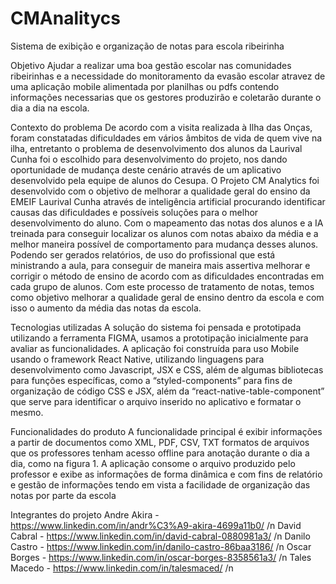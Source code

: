 # CMAnalitycs
 Sistema de exibição e organização de notas para escola ribeirinha 

Objetivo 
 Ajudar a realizar uma boa gestão escolar nas comunidades ribeirinhas e a necessidade do monitoramento da evasão escolar atravez de uma aplicação mobile alimentada por planilhas ou pdfs contendo informações necessarias que os gestores produzirão e coletarão durante o dia a dia na escola. 

Contexto do problema
 De acordo com a visita realizada à Ilha das Onças, foram constatadas dificuldades em vários âmbitos de vida de quem vive na ilha, entretanto o problema de desenvolvimento dos alunos da Laurival Cunha foi o escolhido para desenvolvimento do projeto, nos dando oportunidade de mudança deste cenário através de um aplicativo desenvolvido pela equipe de alunos do Cesupa. O Projeto CM Analytics foi desenvolvido com o objetivo de melhorar a qualidade geral do ensino da EMEIF Laurival Cunha através de inteligência artificial procurando identificar causas das dificuldades e possíveis soluções para o melhor desenvolvimento do aluno. Com o mapeamento das notas dos alunos e a IA treinada para conseguir localizar os alunos com notas abaixo da média e a melhor maneira possível de comportamento para mudança desses alunos. Podendo ser gerados relatórios, de uso do profissional que está ministrando a aula, para conseguir de maneira mais assertiva melhorar e corrigir o método de ensino de acordo com as dificuldades encontradas em cada grupo de alunos. Com este processo de tratamento de notas, temos como objetivo melhorar a qualidade geral de ensino dentro da escola  e com isso o aumento da média das notas da escola.

  
Tecnologias utilizadas
 A solução do sistema foi pensada e prototipada utilizando a ferramenta FIGMA, usamos a prototipação inicialmente para avaliar as funcionalidades. A aplicação foi construída para uso Mobile usando o framework React Native, utilizando linguagens para desenvolvimento como Javascript, JSX e CSS, além de algumas bibliotecas para funções específicas, como a “styled-components” para fins de organização de código CSS e JSX, além da “react-native-table-component” que serve para identificar o arquivo inserido no aplicativo e formatar o mesmo.

Funcionalidades do produto
  A funcionalidade principal é exibir informações a partir de documentos como XML, PDF, CSV, TXT formatos de arquivos que os professores tenham acesso offline para anotação durante o dia a dia, como na figura 1. A aplicação consome o arquivo produzido pelo professor e exibe as informações de forma dinâmica e com fins de relatório e gestão de informações tendo em vista a facilidade de organização das notas por parte da escola

Integrantes do projeto
 Andre Akira - https://www.linkedin.com/in/andr%C3%A9-akira-4699a11b0/ /n
 David Cabral - https://www.linkedin.com/in/david-cabral-0880981a3/ /n
 Danilo Castro - https://www.linkedin.com/in/danilo-castro-86baa3186/ /n
 Oscar Borges - https://www.linkedin.com/in/oscar-borges-8358561a3/ /n
 Tales Macedo - https://www.linkedin.com/in/talesmaced/ /n
